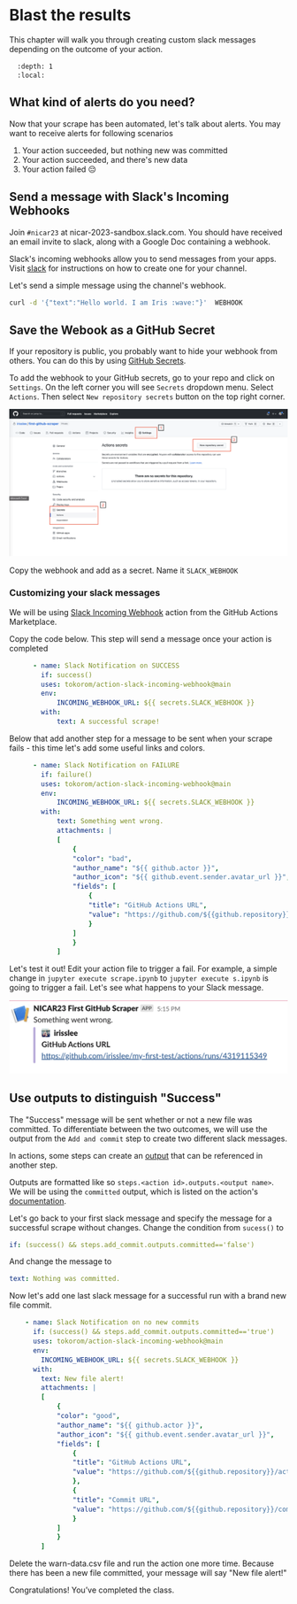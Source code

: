 ```{include} _templates/nav.html
```

# Blast the results

This chapter will walk you through creating custom slack messages depending on the outcome of your action. 

```{contents} Sections
  :depth: 1
  :local:
```

## What kind of alerts do you need?
Now that your scrape has been automated, let's talk about alerts. You may want to receive alerts for following scenarios 
1. Your action succeeded, but nothing new was committed
2. Your action succeeded, and there's new data 
3. Your action failed 😔

## Send a message with Slack's Incoming Webhooks
Join `#nicar23` at nicar-2023-sandbox.slack.com. You should have received an email invite to slack, along with a Google Doc containing a webhook. 

Slack's incoming webhooks allow you to send messages from your apps. Visit [slack](https://api.slack.com/messaging/webhooks) for instructions on how to create one for your channel.  

Let's send a simple message using the channel's webhook.

```bash
curl -d '{"text":"Hello world. I am Iris :wave:"}'  WEBHOOK
```

## Save the Webook as a GitHub Secret

If your repository is public, you probably want to hide your webhook from others. You can do this by using [GitHub Secrets](https://docs.github.com/en/actions/security-guides/encrypted-secrets). 

To add the webhook to your GitHub secrets, go to your repo and click on `Settings`. On the left corner you will see `Secrets` dropdown menu. Select `Actions`. Then select `New repository secrets` button on the top right corner.

![github secrets](./_static/notify1.png)

Copy the webhook and add as a secret. Name it `SLACK_WEBHOOK`

### Customizing your slack messages

We will be using [Slack Incoming Webhook](https://github.com/marketplace/actions/slack-incoming-webhook) action from the GitHub Actions Marketplace.

Copy the code below. This step will send a message once your action is completed 

```yaml
      - name: Slack Notification on SUCCESS
        if: success()
        uses: tokorom/action-slack-incoming-webhook@main
        env:
            INCOMING_WEBHOOK_URL: ${{ secrets.SLACK_WEBHOOK }}
        with:
            text: A successful scrape!
```

Below that add another step for a message to be sent when your scrape fails - this time let's add some useful links and colors.

```yaml
      - name: Slack Notification on FAILURE
        if: failure()
        uses: tokorom/action-slack-incoming-webhook@main
        env:
            INCOMING_WEBHOOK_URL: ${{ secrets.SLACK_WEBHOOK }}
        with:
            text: Something went wrong.
            attachments: |
            [
                {
                "color": "bad",
                "author_name": "${{ github.actor }}",
                "author_icon": "${{ github.event.sender.avatar_url }}",
                "fields": [
                    {
                    "title": "GitHub Actions URL",
                    "value": "https://github.com/${{github.repository}}/actions/runs/${{github.run_id}}"
                    }
                ]
                }
            ] 
```

Let's test it out! Edit your action file to trigger a fail. For example, a simple change in `jupyter execute scrape.ipynb` to `jupyter execute s.ipynb` is going to trigger a fail. Let's see what happens to your Slack message. 

![fail slack message](./_static/slack1.png)

## Use outputs to distinguish "Success"

The "Success" message will be sent whether or not a new file was committed. To differentiate between the two outcomes, we will use the output from the `Add and commit` step to create two different slack messages.

In actions, some steps can create an [output](https://github.com/marketplace/actions/add-commit#outputs) that can be referenced in another step. 

Outputs are formatted like so `steps.<action id>.outputs.<output name>`. We will be using the `committed` output, which is listed on the action's [documentation](https://github.com/marketplace/actions/add-commit#outputs). 

Let's go back to your first slack message and specify the message for a successful scrape without changes. Change the condition from `sucess()` to 

```yaml
if: (success() && steps.add_commit.outputs.committed=='false')
```
And change the message to 

```yaml
text: Nothing was committed.
```

Now let's add one last slack message for a successful run with a brand new file commit. 

```yaml
    - name: Slack Notification on no new commits
      if: (success() && steps.add_commit.outputs.committed=='true')
      uses: tokorom/action-slack-incoming-webhook@main
      env:
        INCOMING_WEBHOOK_URL: ${{ secrets.SLACK_WEBHOOK }}
      with:
        text: New file alert!
        attachments: |
        [
            {
            "color": "good",
            "author_name": "${{ github.actor }}",
            "author_icon": "${{ github.event.sender.avatar_url }}",
            "fields": [
                {
                "title": "GitHub Actions URL",
                "value": "https://github.com/${{github.repository}}/actions/runs/${{github.run_id}}"
                },
                {
                "title": "Commit URL",
                "value": "https://github.com/${{github.repository}}/commits"
                }
            ]
            }
        ] 
```

Delete the warn-data.csv file and run the action one more time. Because there has been a new file committed, your message will say "New file alert!"

Congratulations! You’ve completed the class.
